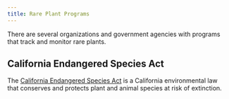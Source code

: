 ```yaml
---
title: Rare Plant Programs
---
```


There are several organizations and government agencies with programs that track and monitor rare plants.

## California Endangered Species Act

The [California Endangered Species Act](https://wildlife.ca.gov/Conservation/CESA) is a California environmental law that conserves and protects plant and animal species at risk of extinction.
